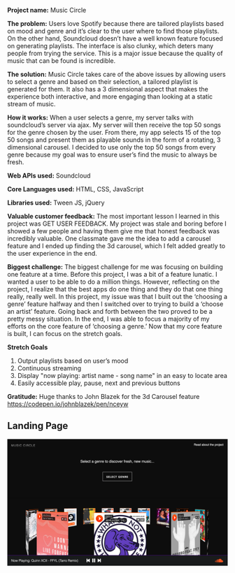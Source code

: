 **Project name:** Music Circle

**The problem:** Users love Spotify because there are tailored playlists based on mood and genre and it’s clear to the user where to find those playlists. On the other hand, Soundcloud doesn’t have a well known feature focused on generating playlists. The interface is also clunky, which deters many people from trying the service. This is a major issue because the quality of music that can be found is incredible.

**The solution:** Music Circle takes care of the above issues by allowing users to select a genre and based on their selection, a tailored playlist is generated for them. It also has a 3 dimensional aspect that makes the experience both interactive, and more engaging than looking at a static stream of music.

**How it works:** When a user selects a genre, my server talks with soundcloud’s server via ajax. My server will then receive the top 50 songs for the genre chosen by the user. From there, my app selects 15 of the top 50 songs and present them as playable sounds in the form of a rotating, 3 dimensional carousel. I decided to use only the top 50 songs from every genre because my goal was to ensure user’s find the music to always be fresh.

**Web APIs used:** Soundcloud

**Core Languages used:** HTML, CSS, JavaScript

**Libraries used:** Tween JS, jQuery

**Valuable customer feedback:** The most important lesson I learned in this project was GET USER FEEDBACK. My project was stale and boring before I showed a few people and having them give me that honest feedback was incredibly valuable. One classmate gave me the idea to add a carousel feature and I ended up finding the 3d carousel, which I felt added greatly to the user experience in the end.

**Biggest challenge:** The biggest challenge for me was focusing on building one feature at a time. Before this project, I was a bit of a feature lunatic. I wanted a user to be able to do a million things. However, reflecting on the project, I realize that the best apps do one thing and they do that one thing really, really well. In this project, my issue was that I built out the ‘choosing a genre’ feature halfway and then I switched over to trying to build a ‘choose an artist’ feature. Going back and forth between the two proved to be a pretty messy situation. In the end, I was able to focus a majority of my efforts on the core feature of ‘choosing a genre.’ Now that my core feature is built, I can focus on the stretch goals.

**Stretch Goals**

1. Output playlists based on user’s mood
2. Continuous streaming
3. Display "now playing: artist name - song name" in an easy to locate area
4. Easily accessible play, pause, next and previous buttons

**Gratitude:** Huge thanks to John Blazek for the 3d Carousel feature
               https://codepen.io/johnblazek/pen/nceyw

## Landing Page
![Login Page](./img/music-circle.png?raw=true "Login Page")               
